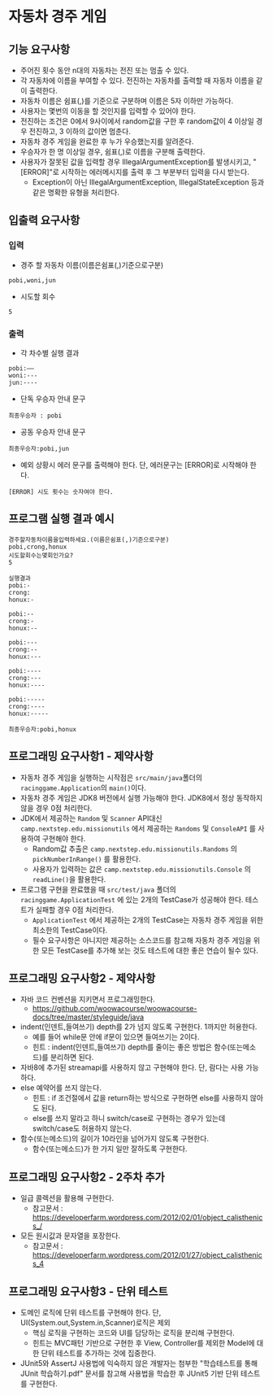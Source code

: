 # 자동차 경주 게임

## 기능 요구사항

* 주어진 횟수 동안 n대의 자동차는 전진 또는 멈출 수 있다.
* 각 자동차에 이름을 부여할 수 있다. 전진하는 자동차를 출력할 때 자동차 이름을 같이 출력한다.
* 자동차 이름은 쉼표(,)를 기준으로 구분하며 이름은 5자 이하만 가능하다.
* 사용자는 몇번의 이동을 할 것인지를 입력할 수 있어야 한다.
* 전진하는 조건은 0에서 9사이에서 random값을 구한 후 random값이 4 이상일 경우 전진하고, 3 이하의 값이면 멈춘다.
* 자동차 경주 게임을 완료한 후 누가 우승했는지를 알려준다.
* 우승자가 한 명 이상일 경우, 쉼표(,)로 이름을 구분해 출력한다.
* 사용자가 잘못된 값을 입력할 경우 IllegalArgumentException를 발생시키고, "[ERROR]"로 시작하는 에러메시지를 출력 후 그 부분부터 입력을 다시 받는다.
  * Exception이 아닌 IllegalArgumentException, IllegalStateException 등과 같은 명확한 유형을 처리한다.

## 입출력 요구사항

### 입력

* 경주 할 자동차 이름(이름은쉼표(,)기준으로구분)
```
pobi,woni,jun
```
* 시도할 회수
```
5
``` 

### 출력 

* 각 차수별 실행 결과
```
pobi:——
woni:---
jun:----
```

* 단독 우승자 안내 문구
```
최종우승자 : pobi
```

* 공동 우승자 안내 문구

```
최종우승자:pobi,jun
```

* 예외 상황시 에러 문구를 출력해야 한다. 단, 에러문구는 [ERROR]로 시작해야 한다.
```
[ERROR] 시도 횟수는 숫자여야 한다.
```

## 프로그램 실행 결과 예시

```
경주할자동차이름을입력하세요.(이름은쉼표(,)기준으로구분)
pobi,crong,honux
시도할회수는몇회인가요?
5

실행결과
pobi:-
crong:
honux:-

pobi:--
crong:-
honux:--

pobi:---
crong:--
honux:---

pobi:----
crong:---
honux:----

pobi:-----
crong:----
honux:-----

최종우승자:pobi,honux
```

## 프로그래밍 요구사항1 - 제약사항
* 자동차 경주 게임을 실행하는 시작점은 `src/main/java`폴더의 `racinggame.Application`의 `main()`이다.
* 자동차 경주 게임은 JDK8 버전에서 실행 가능해야 한다. JDK8에서 정상 동작하지 않을 경우 0점 처리한다.
* JDK에서 제공하는 `Random` 및 `Scanner` API대신 `camp.nextstep.edu.missionutils` 에서 제공하는 `Randoms` 및 `ConsoleAPI` 를 사용하여 구현해야 한다.
  * Random값 추출은 `camp.nextstep.edu.missionutils.Randoms` 의 `pickNumberInRange()` 를 활용한다.
  * 사용자가 입력하는 값은 `camp.nextstep.edu.missionutils.Console` 의 `readLine()`을 활용한다.
* 프로그램 구현을 완료했을 때 `src/test/java` 폴더의 `racinggame.ApplicationTest` 에 있는 2개의 TestCase가 성공해야 한다. 테스트가 실패할 경우 0점 처리한다.
  * `ApplicationTest` 에서 제공하는 2개의 TestCase는 자동차 경주 게임을 위한 최소한의 TestCase이다.
  * 필수 요구사항은 아니지만 제공하는 소스코드를 참고해 자동차 경주 게임을 위한 모든 TestCase를 추가해 보는 것도 테스트에 대한 좋은 연습이 될수 있다.

## 프로그래밍 요구사항2 - 제약사항

* 자바 코드 컨벤션을 지키면서 프로그래밍한다.
  * https://github.com/woowacourse/woowacourse-docs/tree/master/styleguide/java
* indent(인덴트,들여쓰기) depth를 2가 넘지 않도록 구현한다. 1까지만 허용한다.
  * 예를 들어 while문 안에 if문이 있으면 들여쓰기는 2이다.
  * 힌트 : indent(인덴트,들여쓰기) depth를 줄이는 좋은 방법은 함수(또는메소드)를 분리하면 된다.
* 자바8에 추가된 streamapi를 사용하지 않고 구현해야 한다. 단, 람다는 사용 가능하다.
* else 예약어를 쓰지 않는다.
  * 힌트 : if 조건절에서 값을 return하는 방식으로 구현하면 else를 사용하지 않아도 된다.
  * else를 쓰지 말라고 하니 switch/case로 구현하는 경우가 있는데 switch/case도 허용하지 않는다.
* 함수(또는메소드)의 길이가 10라인을 넘어가지 않도록 구현한다.
  * 함수(또는메소드)가 한 가지 일만 잘하도록 구현한다.

## 프로그래밍 요구사항2 - 2주차 추가

* 일급 콜렉션을 활용해 구현한다.
  * 참고문서 : https://developerfarm.wordpress.com/2012/02/01/object_calisthenics_/
* 모든 원시값과 문자열을 포장한다.
  * 참고문서 : https://developerfarm.wordpress.com/2012/01/27/object_calisthenics_4

## 프로그래밍 요구사항3 - 단위 테스트

* 도메인 로직에 단위 테스트를 구현해야 한다. 단, UI(System.out,System.in,Scanner)로직은 제외
  * 핵심 로직을 구현하는 코드와 UI를 담당하는 로직을 분리해 구현한다.
  * 힌트는 MVC패턴 기반으로 구현한 후 View, Controller를 제외한 Model에 대한 단위 테스트를 추가하는 것에 집중한다.
* JUnit5와 AssertJ 사용법에 익숙하지 않은 개발자는 첨부한 "학습테스트를 통해 JUnit 학습하기.pdf" 문서를 참고해 사용법을 학습한 후 JUnit5 기반 단위 테스트를 구현한다.
